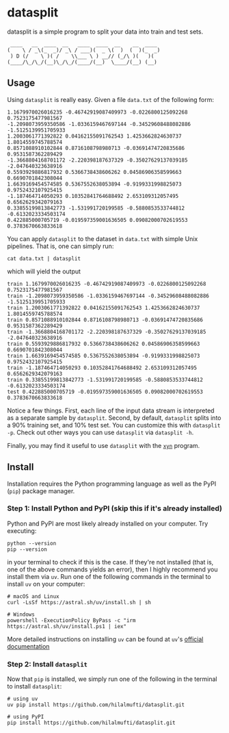 # datasplit

datasplit is a simple program to split your data into train and test sets.

```
 ____   __  ____  __   ____  ____  __    __  ____ 
(    \ / _\(_  _)/ _\ / ___)(  _ \(  )  (  )(_  _)
 ) D (/    \ )( /    \\___ \ ) __// (_/\ )(   )( 
(____/\_/\_/(__)\_/\_/(____/(__)  \____/(__) (__) 
```

## Usage
Using `datasplit` is really easy. Given a file `data.txt` of the following form:

```
1.1679970026016235 -0.46742919087409973 -0.0226800125092268 0.7523175477981567
-1.2098073959350586 -1.0336159467697144 -0.34529608488082886 -1.5125139951705933
1.2003061771392822 0.04162155091762543 1.4253662824630737 1.8014559745788574
0.8571088910102844 0.8716108798980713 -0.03691474720835686 0.9531587362289429
-1.3668804168701172 -2.220398187637329 -0.35027629137039185 -2.047640323638916
0.5593929886817932 0.5366738438606262 0.04586906358599663 0.6690701842308044
1.6639169454574585 0.5367552638053894 -0.9199331998825073 0.9752432107925415
-1.187464714050293 0.10352841764688492 2.653109312057495 0.6562629342079163
0.33855199813842773 -1.531991720199585 -0.5880853533744812 -0.6132023334503174
0.422885000705719 -0.019597359001636505 0.09082000702619553 0.3783670663833618
```

You can apply `datasplit` to the dataset in `data.txt` with simple Unix pipelines.
That is, one can simply run:

```
cat data.txt | datasplit
```
which will yield the output

```
train 1.1679970026016235 -0.46742919087409973 -0.0226800125092268 0.7523175477981567
train -1.2098073959350586 -1.0336159467697144 -0.34529608488082886 -1.5125139951705933
train 1.2003061771392822 0.04162155091762543 1.4253662824630737 1.8014559745788574
train 0.8571088910102844 0.8716108798980713 -0.03691474720835686 0.9531587362289429
train -1.3668804168701172 -2.220398187637329 -0.35027629137039185 -2.047640323638916
train 0.5593929886817932 0.5366738438606262 0.04586906358599663 0.6690701842308044
train 1.6639169454574585 0.5367552638053894 -0.9199331998825073 0.9752432107925415
train -1.187464714050293 0.10352841764688492 2.653109312057495 0.6562629342079163
train 0.33855199813842773 -1.531991720199585 -0.5880853533744812 -0.6132023334503174
test 0.422885000705719 -0.019597359001636505 0.09082000702619553 0.3783670663833618
```
Notice a few things. First, each line of the input data stream is interpreted as
a separate sample by `datasplit`. Second, by default, `datasplit` splits into a
90% training set, and 10% test set. You can customize this with `datasplit -p`.
Check out other ways you can use `datasplit` via `datasplit -h`.

Finally, you may find it useful to use `datasplit` with the [`xyn`](https://github.com/hilalmufti/xyn)
program.

## Install
Installation requires the Python programming language as well as the PyPI (`pip`) package manager.

### Step 1: Install Python and PyPI (skip this if it's already installed)
Python and PyPI are most likely already installed on your computer. Try executing:
```
python --version
pip --version
```
in your terminal to check if this is the case. 
If they're not installed (that is, one of the above commands yields an error), 
then I highly recommend you install them via `uv`. Run one of the following 
commands in the terminal to install `uv` on your computer:
```
# macOS and Linux
curl -LsSf https://astral.sh/uv/install.sh | sh

# Windows
powershell -ExecutionPolicy ByPass -c "irm https://astral.sh/uv/install.ps1 | iex"
```
More detailed instructions on installing `uv` can be found at `uv`'s [official
documentation](https://docs.astral.sh/uv/getting-started/installation/)

### Step 2: Install `datasplit`
Now that `pip` is installed, we simply run one of the following in the terminal
to install `datasplit`:
```
# using uv
uv pip install https://github.com/hilalmufti/datasplit.git

# using PyPI
pip install https://github.com/hilalmufti/datasplit.git
```
